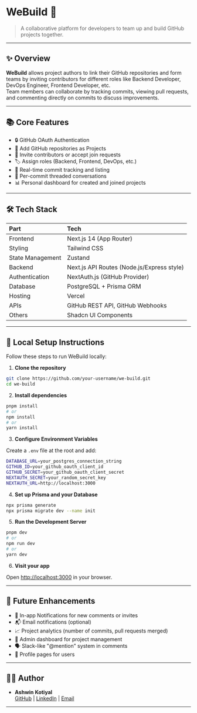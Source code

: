 # WeBuild 🚀

> A collaborative platform for developers to team up and build GitHub projects together.

---

## ✨ Overview

**WeBuild** allows project authors to link their GitHub repositories and form teams by inviting contributors for different roles like Backend Developer, DevOps Engineer, Frontend Developer, etc.  
Team members can collaborate by tracking commits, viewing pull requests, and commenting directly on commits to discuss improvements.

---

## 📚 Core Features

- 🔒 GitHub OAuth Authentication
- 📂 Add GitHub repositories as Projects
- 👥 Invite contributors or accept join requests
- 🏷️ Assign roles (Backend, Frontend, DevOps, etc.)
- 🧩 Real-time commit tracking and listing
- 💬 Per-commit threaded conversations
- 📊 Personal dashboard for created and joined projects

---

## 🛠 Tech Stack

| Part             | Tech                                       |
| :--------------- | :----------------------------------------- |
| Frontend         | Next.js 14 (App Router)                    |
| Styling          | Tailwind CSS                               |
| State Management | Zustand                                    |
| Backend          | Next.js API Routes (Node.js/Express style) |
| Authentication   | NextAuth.js (GitHub Provider)              |
| Database         | PostgreSQL + Prisma ORM                    |
| Hosting          | Vercel                                     |
| APIs             | GitHub REST API, GitHub Webhooks           |
| Others           | Shadcn UI Components                       |

---

## 🚀 Local Setup Instructions

Follow these steps to run WeBuild locally:

1. **Clone the repository**

```bash
git clone https://github.com/your-username/we-build.git
cd we-build
```

2. **Install dependencies**

```bash
pnpm install
# or
npm install
# or
yarn install
```

3. **Configure Environment Variables**

Create a `.env` file at the root and add:

```bash
DATABASE_URL=your_postgres_connection_string
GITHUB_ID=your_github_oauth_client_id
GITHUB_SECRET=your_github_oauth_client_secret
NEXTAUTH_SECRET=your_random_secret_key
NEXTAUTH_URL=http://localhost:3000
```

4. **Set up Prisma and your Database**

```bash
npx prisma generate
npx prisma migrate dev --name init
```

5. **Run the Development Server**

```bash
pnpm dev
# or
npm run dev
# or
yarn dev
```

6. **Visit your app**

Open [http://localhost:3000](http://localhost:3000) in your browser.

---

## 🧠 Future Enhancements

- 🔔 In-app Notifications for new comments or invites
- 📬 Email notifications (optional)
- 📈 Project analytics (number of commits, pull requests merged)
- 🧹 Admin dashboard for project management
- 🗣️ Slack-like "@mention" system in comments
- 🎨 Profile pages for users

---

## 🧑‍💻 Author

- **Ashwin Kotiyal**  
  [GitHub](https://github.com/kotiyalashwin) | [LinkedIn](https://linkedin.com/in/ashwin-kotiyal) | [Email](mailto:ashwinkotiyal07@gmail.com)

---
